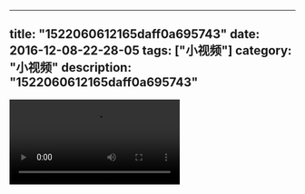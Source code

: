 
---
title: "1522060612165daff0a695743"
date: 2016-12-08-22-28-05
tags: ["小视频"]
category: "小视频"
description: "1522060612165daff0a695743"
---
<video src="http://ohtsqip0g.bkt.clouddn.com/1522060612165daff0a695743.mp4" controls="controls"></video>
